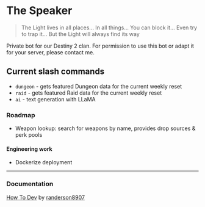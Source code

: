 # The Speaker

> The Light lives in all places... In all things... You can block it... Even try to trap it... But the Light will always find its way

Private bot for our Destiny 2 clan. For permission to use this bot or adapt it for your server, please contact me.

## Current slash commands

-   `dungeon` - gets featured Dungeon data for the current weekly reset
-   `raid` - gets featured Raid data for the current weekly reset
-   `ai` - text generation with LLaMA

### Roadmap

-   Weapon lookup: search for weapons by name, provides drop sources & perk pools

#### Engineering work

-   Dockerize deployment

---

### Documentation

[How To Dev](docs/how_to_dev.md) by [randerson8907](https://github.com/randerson8907)
